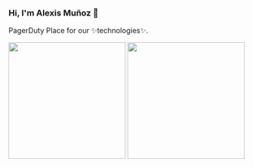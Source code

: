 ### Hi, I'm Alexis Muñoz 👋 

PagerDuty Place for our ✨technologies✨.

<img align='center' src="https://media.giphy.com/media/v1.Y2lkPTc5MGI3NjExam1wMTZ4cnpqNmxybGhocnhvZG1pZG13cHQ0dWt5YzV4aHJneWN0ciZlcD12MV9pbnRlcm5hbF9naWZfYnlfaWQmY3Q9Zw/kt4slEqH3d1fQVbdS7/giphy.gif" width="230" />
<img align='center' src="https://media0.giphy.com/media/v1.Y2lkPTc5MGI3NjExdTBscDE0aHJ2MG9zcDgwZDFmejI3bmRjeHp2cGNhM3Bld21hZ3JlNSZlcD12MV9pbnRlcm5hbF9naWZfYnlfaWQmY3Q9Zw/o0vwzuFwCGAFO/giphy.gif" width="230" />
<!--
**AlexisN1ght/AlexisN1ght** is a ✨ _special_ ✨ repository because its `README.md` (this file) appears on your GitHub profile.

Here are some ideas to get you started:

- 🔭 I’m currently working on ...
- 🌱 I’m currently learning ...
- 👯 I’m looking to collaborate on ...
- 🤔 I’m looking for help with ...
- 💬 Ask me about ...
- 📫 How to reach me: ...
- 😄 Pronouns: ...
- ⚡ Fun fact: ...
-->
